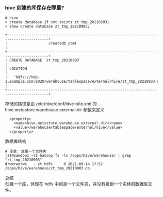 ### hive 创建的库保存在哪里?

```
# hive
> create database if not exists zt_tmp_20210903;
> show create database zt_tmp_20210903;

+-----------------------------------------------------------------------------------------+
|                   createdb_stmt                                                         |
+-----------------------------------------------------------------------------------------+
| CREATE DATABASE `zt_tmp_20210903`                                                       |
| LOCATION                                                                                |
|   'hdfs://hdp-1.example.com:8020/warehouse/tablespace/external/hive/zt_tmp_20210903.db' |
+-----------------------------------------------------------------------------------------+
```

存储的路径是由 /etc/hive/conf/hive-site.xml 的 hive.metastore.warehouse.external.dir 参数来定义.

```shell
  <property>
    <name>hive.metastore.warehouse.external.dir</name>
    <value>/warehouse/tablespace/external/hive</value>
  </property>
```

数据库结构

```shell
# 注意: 这是一个文件夹
[zt@sandbox ~]$ hadoop fs -ls /apps/hive/warehouse/ | grep "zt_tmp_20210903"
drwxrwxrwx   - zt hdfs     0 2021-09-14 17:52    /apps/hive/warehouse/zt_tmp_20210903.db
```

总结   
创建一个库，体现在 hdfs 中的是一个文件夹，并没有看到一个实体的数据库文件。